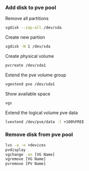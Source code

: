 ### Add disk to pve pool
Remove all partitions
```bash
sgdisk --zap-all /dev/sda
```
Create new partion
```bash
sgdisk -N 1 /dev/sda
```
Create physical volume
```bash
pvcreate /dev/sda1
```
Extend the pve volume group
```bash
vgextend pve /dev/sda1
```
Show available space
```bash
vgs
```
Extend the logical volume pve data 
```bash
lvextend /dev/pve/data -l +100%FREE
```

### Remove disk from pve pool
```bash
lvs -a -o +devices
pvdisplay
vgchange -an [VG Name]
vgremove [VG Name]
pvremove [PV Name]
```

